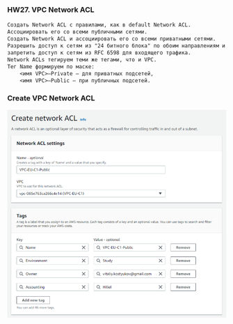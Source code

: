### HW27. VPC Network ACL
``` 
Создать Network ACL c правилами, как в default Network ACL. Ассоциировать его со всеми публичными сетями.
Создать Network ACL и ассоциировать его со всеми приватными сетями. Разрешить доступ к сетям из "24 битного блока" по обоим направлениям и запретить доступ к сетям из RFC 6598 для входящего трафика.
Network ACLs тегируем теми же тегами, что и VPC.
Тег Name формируем по маске:
    <имя VPC>—Private — для приватных подсетей,
    <имя VPC>—Public — при публичных подсетей.
```
### Create VPC Network ACL
![screen shot web page](https://github.com/v-kostyukov/ithillel-tasks/blob/master/HW27/img/screen1.png)







